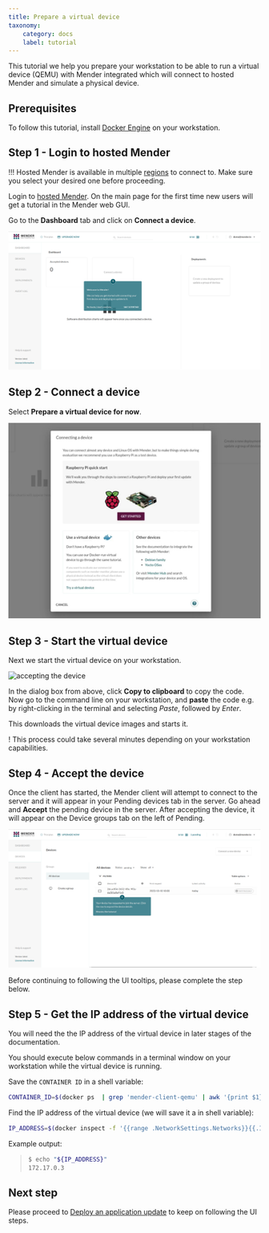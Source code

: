 ```yaml
---
title: Prepare a virtual device
taxonomy:
    category: docs
    label: tutorial
---
```


This tutorial we help you prepare your workstation to be able to run a virtual
device (QEMU) with Mender integrated which will connect to hosted Mender and
simulate a physical device.

## Prerequisites

To follow this tutorial, install
[Docker Engine](https://docs.docker.com/engine/install?target=_blank) on your
workstation.

## Step 1 - Login to hosted Mender

!!! Hosted Mender is available in multiple [regions](/11.General/00.Hosted-Mender-regions/docs.md) to connect to. Make sure you select your desired one before proceeding.

Login to [hosted Mender](https://hosted.mender.io?target=_blank). On the main
page for the first time new users will get a tutorial in the Mender web GUI.

Go to the **Dashboard** tab and click on **Connect a device**.

![connecting a device](Image_0.png)

## Step 2 - Connect a device

Select **Prepare a virtual device for now**.

![connecting a device](Image_1.png)

## Step 3 - Start the virtual device

Next we start the virtual device on your workstation.

![accepting the device](Image_2.png)

In the dialog box from above, click **Copy to clipboard** to copy the code. Now
go to the command line on your workstation, and **paste** the code e.g. by
right-clicking in the terminal and selecting *Paste*, followed by *Enter*.

This downloads the virtual device images and starts it. 

! This process could take several minutes depending on your workstation capabilities.

## Step 4 - Accept the device

Once the client has started, the Mender client will attempt to connect to the
server and it will appear in your Pending devices tab in the server. Go ahead
and **Accept** the pending device in the server. After accepting the device, it
will appear on the Device groups tab on the left of Pending.

![connecting a device](Image_3.png)

Before continuing to following the UI tooltips, please complete the step below.

## Step 5 - Get the IP address of the virtual device


You will need the the IP address of the virtual device in later stages of the
documentation.

You should execute below commands in a terminal window on your workstation while
the virtual device is running.

Save the `CONTAINER ID` in a shell variable:

```bash
CONTAINER_ID=$(docker ps  | grep 'mender-client-qemu' | awk '{print $1}')
```

Find the IP address of the virtual device (we will save it a in shell variable):

```bash
IP_ADDRESS=$(docker inspect -f '{{range .NetworkSettings.Networks}}{{.IPAddress}}{{end}}' "${CONTAINER_ID}")
```

Example output:

>```bash
>$ echo "${IP_ADDRESS}"
>172.17.0.3
>```

## Next step

Please proceed to [Deploy an application update](../../02.Deploy-an-application-update/docs.md) to keep on following the UI steps.
